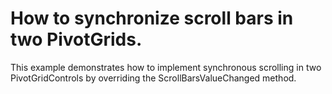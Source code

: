 # How to synchronize scroll bars in two PivotGrids.


<p>This example demonstrates how to implement synchronous scrolling in two PivotGridControls by overriding the ScrollBarsValueChanged method.</p>

<br/>


